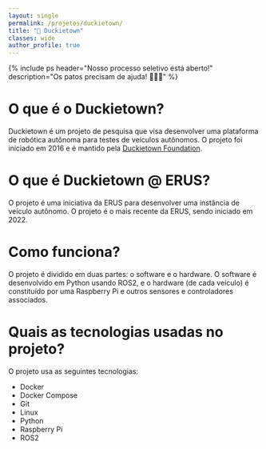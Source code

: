 ```yaml
---
layout: single
permalink: /projetos/duckietown/
title: "🦆 Duckietown"
classes: wide
author_profile: true
---
```


{% include ps header="Nosso processo seletivo está aberto!" description="Os patos precisam de ajuda! 🦆🦆🦆" %}

# O que é o Duckietown?

Duckietown é um projeto de pesquisa que visa desenvolver uma plataforma de robótica autônoma para testes de veículos autônomos. O projeto foi iniciado em 2016 e é mantido pela [Duckietown Foundation](https://www.duckietown.org/about/duckietown-foundation).

# O que é Duckietown @ ERUS?

O projeto é uma iniciativa da ERUS para desenvolver uma instância de veículo autônomo. O projeto é o mais recente da ERUS, sendo iniciado em 2022.

# Como funciona?

O projeto é dividido em duas partes: o software e o hardware. O software é desenvolvido em Python usando ROS2, e o hardware (de cada veículo) é constituído por uma Raspberry Pi e outros sensores e controladores associados.

# Quais as tecnologias usadas no projeto?

O projeto usa as seguintes tecnologias:

- Docker
- Docker Compose
- Git
- Linux
- Python
- Raspberry Pi
- ROS2
